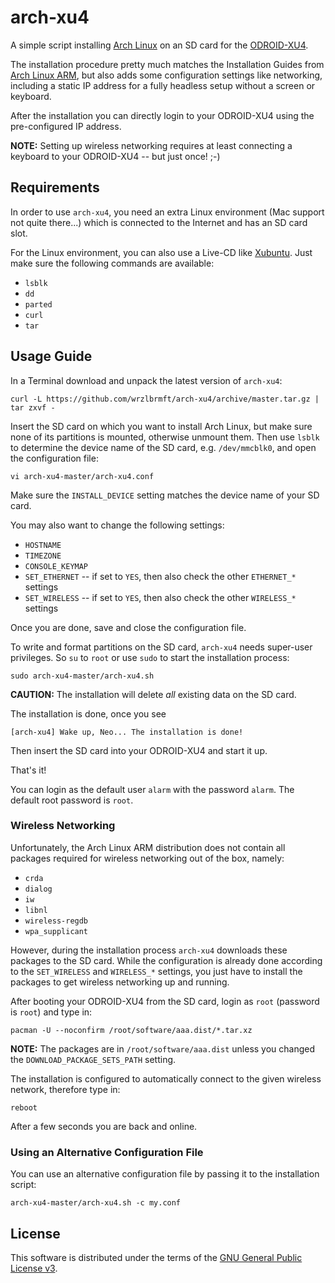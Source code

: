 # arch-xu4
A simple script installing [Arch Linux](https://www.archlinux.org/) on an SD
card for the
[ODROID-XU4](http://www.hardkernel.com/main/products/prdt_info.php).

The installation procedure pretty much matches the Installation Guides from
[Arch Linux ARM](http://archlinuxarm.org/),
but also adds some configuration settings like networking, including a static IP
address for a fully headless setup without a screen or keyboard.

After the installation you can directly login to your
ODROID-XU4
using the pre-configured IP address.

**NOTE:** Setting up wireless networking requires at least connecting a keyboard
to your
ODROID-XU4
-- but just once! ;-)

## Requirements

In order to use
`arch-xu4`,
you need an extra Linux environment (Mac support not quite there...) which is
connected to the Internet and has an SD card slot.

For the Linux environment, you can also use a Live-CD like
[Xubuntu](http://xubuntu.org/). Just make sure the following commands are
available:

* `lsblk`
* `dd`
* `parted`
* `curl`
* `tar`

## Usage Guide

In a Terminal download and unpack the latest version of
`arch-xu4`:

```
curl -L https://github.com/wrzlbrmft/arch-xu4/archive/master.tar.gz | tar zxvf -
```

Insert the SD card on which you want to install Arch Linux, but make sure none
of its partitions is mounted, otherwise unmount them. Then use `lsblk` to
determine the device name of the SD card, e.g. `/dev/mmcblk0`, and open the
configuration file:

```
vi arch-xu4-master/arch-xu4.conf
```

Make sure the `INSTALL_DEVICE` setting matches the device name of your SD card.

You may also want to change the following settings:

* `HOSTNAME`
* `TIMEZONE`
* `CONSOLE_KEYMAP`
* `SET_ETHERNET` -- if set to `YES`, then also check the other `ETHERNET_*` settings
* `SET_WIRELESS` -- if set to `YES`, then also check the other `WIRELESS_*` settings

Once you are done, save and close the configuration file.

To write and format partitions on the SD card,
`arch-xu4`
needs super-user privileges. So `su` to `root` or use `sudo` to start the
installation process:

```
sudo arch-xu4-master/arch-xu4.sh
```

**CAUTION:** The installation will delete *all* existing data on the SD card.

The installation is done, once you see

```
[arch-xu4] Wake up, Neo... The installation is done!
```

Then insert the SD card into your
ODROID-XU4
and start it up.

That's it!

You can login as the default user `alarm` with the password `alarm`.
The default root password is `root`.

### Wireless Networking

Unfortunately, the Arch Linux ARM distribution does not contain all packages
required for wireless networking out of the box, namely:

* `crda`
* `dialog`
* `iw`
* `libnl`
* `wireless-regdb`
* `wpa_supplicant`

However, during the installation process
`arch-xu4`
downloads these packages to the SD card. While the configuration is already done
according to the `SET_WIRELESS` and `WIRELESS_*` settings, you just have to
install the packages to get wireless networking up and running.

After booting your
ODROID-XU4
from the SD card, login as `root` (password is `root`) and type in:

```
pacman -U --noconfirm /root/software/aaa.dist/*.tar.xz
```

**NOTE:** The packages are in `/root/software/aaa.dist` unless you changed the
`DOWNLOAD_PACKAGE_SETS_PATH` setting.

The installation is configured to automatically connect to the given wireless
network, therefore type in:

```
reboot
```

After a few seconds you are back and online.

### Using an Alternative Configuration File

You can use an alternative configuration file by passing it to the installation
script:

```
arch-xu4-master/arch-xu4.sh -c my.conf
```

## License

This software is distributed under the terms of the
[GNU General Public License v3](https://www.gnu.org/licenses/gpl-3.0.en.html).
